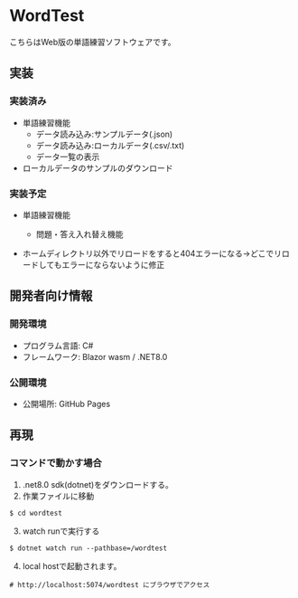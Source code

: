 # WordTest
こちらはWeb版の単語練習ソフトウェアです。

## 実装
### 実装済み
- 単語練習機能
  - データ読み込み:サンプルデータ(.json)
  - データ読み込み:ローカルデータ(.csv/.txt)
  - データ一覧の表示
- ローカルデータのサンプルのダウンロード
### 実装予定
- 単語練習機能
  - 問題・答え入れ替え機能

- ホームディレクトリ以外でリロードをすると404エラーになる→どこでリロードしてもエラーにならないように修正

## 開発者向け情報
### 開発環境
- プログラム言語: C#
- フレームワーク: Blazor wasm / .NET8.0

### 公開環境
- 公開場所: GitHub Pages

## 再現
### コマンドで動かす場合
1. .net8.0 sdk(dotnet)をダウンロードする。
2. 作業ファイルに移動
```shell
$ cd wordtest
```
3. watch runで実行する
```shell
$ dotnet watch run --pathbase=/wordtest
```
4. local hostで起動されます。
```shell
# http://localhost:5074/wordtest にブラウザでアクセス
```

